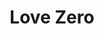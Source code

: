 --- 
title: "Love Zero"
publishdate: "2019-2-25T16:48:46+02:00"
src: "https://365manga.net/manga/love-zero"
image: "https://data.365manga.net/images/thumbnails/30432-love-zero.jpg"
description: " A small chapter like memoirs of a boy and the girls who are in his like. Classic lazy good for nothing with 3 hot school chicks = GOLD!"
---